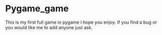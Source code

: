 # Pygame_game
This is my first full game in pygame i hope you enjoy. If you find a bug or you would like me to add anyone just ask.
